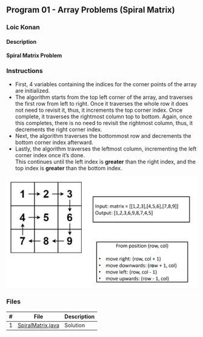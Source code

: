 ## Program 01 - Array Problems (Spiral Matrix)

### Loic Konan

#### Description

**Spiral Matrix Problem**

### Instructions

- First, 4 variables containing the indices for the corner points of the array are initialized.<br>
- The algorithm starts from the top left corner of the array, and traverses the first row from left to right. Once it traverses the whole row it does not need to revisit it, thus, it increments the top corner index.
Once complete, it traverses the rightmost column top to bottom. Again, once this completes, there is no need to revisit the rightmost column, thus, it decrements the right corner index.<br>
- Next, the algorithm traverses the bottommost row and decrements the bottom corner index afterward.<br>
- Lastly, the algorithm traverses the leftmost column, incrementing the left corner index once it’s done.<br>
This continues until the left index is **greater** than the right index, and the top index is **greater** than the bottom index.

<img src ="pic.png">

### Files

|   #   | File                                   | Description |
| :---: | -------------------------------------- | ----------- |
|   1   | [SpiralMatrix.java](SpiralMatrix.java) | Solution    |
